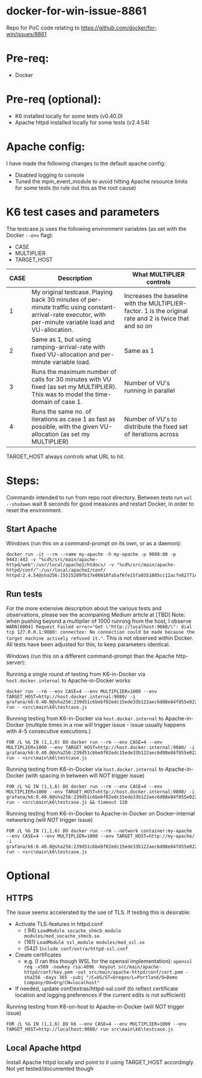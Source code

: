 # docker-for-win-issue-8861
Repo for PoC code relating to https://github.com/docker/for-win/issues/8861

# Pre-req:
- Docker

# Pre-req (optional):
- K6 installed locally for some tests (v0.40.0)
- Apache httpd installed locally for some tests (v2.4.54)

# Apache config:
I have made the following changes to the default apache config:
- Disabled logging to console
- Tuned the mpm_event_module to avoid hitting Apache resource limits for some tests (to rule out this as the root cause)

# K6 test cases and parameters

The testcase.js uses the following environment variables (as set with the Docker `--env` flag):
- CASE
- MULTIPLIER
- TARGET_HOST

| CASE | Description                                                                                                                                                | What MULTIPLIER controls                                                                                  |
|------|------------------------------------------------------------------------------------------------------------------------------------------------------------|-----------------------------------------------------------------------------------------------------------|
| 1    | My original testcase. Playing back 30 minutes of per-minute traffic using constant-arrival-rate executor, with per-minute variable load and VU-allocation. | Increases the baseline with the MULTIPLIER-factor. 1 is the original rate and 2 is twice that and so on   |
| 2    | Same as 1, but using ramping-arrival-rate with fixed VU-allocation and per-minute variable load.                                                           | Same as 1                                                                                                 |                             
| 3    | Runs the maximum number of calls for 30 minutes with VU fixed (as set my MULTIPLIER). This was to model the time-domain of case 1.                         | Number of VU's running in parallel                                                                        |
| 4    | Runs the same no. of iterations as case 1 as fast as possible, with the given VU-allocation (as set my MULTIPLIER)                                         | Number of VU's to distribute the fixed set of iterations across                                           |

TARGET_HOST always controls what URL to hit.

# Steps:
Commands intended to run from repo root directory. 
Between tests run `wsl --shudown` wait 8 seconds for good measures and restart Docker, in order to reset the environment.

## Start Apache
Windows (run this on a command-prompt on its own, or as a daemon):
~~~
docker run -it --rm --name my-apache -h my-apache -p 9080:80 -p 9443:443 -v "%cd%/src/main/apache-httpd/web":/usr/local/apache2/htdocs/ -v "%cd%/src/main/apache-httpd/conf/":/usr/local/apache2/conf/ httpd:2.4.54@sha256:15515209fb17e06010fa5af6fe15fa0351805cc12acfe82771c7724f06c34ae4
~~~

## Run tests
For the more extensive description about the various tests and observations, please see the acompaning Medium article at [TBD]
Note: when pushing beyond a multiplier of 1000 running from the host, I observe `WARN[0004] Request Failed error="Get \"http://localhost:9080/\": dial tcp 127.0.0.1:9080: connectex: No connection could be made because the target machine actively refused it."`. This is not observed within Docker. All tests have been adjusted for this, to keep parameters identical.

Windows (run this on a different command-prompt than the Apache http-server):

Running a single round of testing from K6-in-Docker via `host.docker.internal` to Apache-in-Docker works
~~~
docker run --rm --env CASE=4 --env MULTIPLIER=1000 --env TARGET_HOST=http://host.docker.internal:9080/ -i grafana/k6:0.40.0@sha256:239d51c6bebf02edc15ede33b122aec6d08e84f855e0226847830e9283c3bb66 run - <src\main\k6\testcase.js
~~~

Running testing from K6-in-Docker via `host.docker.internal` to Apache-in-Docker (multiple times in a row will trigger issue - issue usually happens with 4-5 consecutive executions.)
~~~
FOR /L %G IN (1,1,6) DO docker run --rm --env CASE=4 --env MULTIPLIER=1000 --env TARGET_HOST=http://host.docker.internal:9080/ -i grafana/k6:0.40.0@sha256:239d51c6bebf02edc15ede33b122aec6d08e84f855e0226847830e9283c3bb66 run - <src\main\k6\testcase.js 
~~~

Running testing from K6-in-Docker via `host.docker.internal` to Apache-in-Docker (with spacing in between will *NOT* trigger issue)
~~~
FOR /L %G IN (1,1,6) DO docker run --rm --env CASE=4 --env MULTIPLIER=1000 --env TARGET_HOST=http://host.docker.internal:9080/ -i grafana/k6:0.40.0@sha256:239d51c6bebf02edc15ede33b122aec6d08e84f855e0226847830e9283c3bb66 run - <src\main\k6\testcase.js && timeout 120
~~~

Running testing from K6-in-Docker to Apache-in-Docker on Docker-internal networking (will *NOT* trigger issue)
~~~
FOR /L %G IN (1,1,6) DO docker run --rm --network container:my-apache --env CASE=4 --env MULTIPLIER=1000 --env TARGET_HOST=http://my-apache/ -i grafana/k6:0.40.0@sha256:239d51c6bebf02edc15ede33b122aec6d08e84f855e0226847830e9283c3bb66 run - <src\main\k6\testcase.js
~~~



# Optional
## HTTPS
The issue seems accelerated by the use of TLS. If testing this is desirable:
- Activate TLS-features in httpd.conf
  - ( 94) `LoadModule socache_shmcb_module modules/mod_socache_shmcb.so`
  - (161) `LoadModule ssl_module modules/mod_ssl.so`
  - (542) `Include conf/extra/httpd-ssl.conf`
- Create certificates
  - e.g. (I ran this though WSL for the openssl implementation): `openssl req -x509 -newkey rsa:4096 -keyout src/main/apache-httpd/conf/key.pem -out src/main/apache-httpd/conf/cert.pem -sha256 -days 365 -subj "/C=US/ST=Oregon/L=Portland/O=Demo Company/OU=Org/CN=localhost"`
- If needed, update conf/extras/httpd-ssl.conf (to reflect certificate location and logging preferences if the current edits is not sufficient)

Running testing from K6-on-host to Apache-in-Docker (will *NOT* trigger issue)
~~~
FOR /L %G IN (1,1,6) DO k6 --env CASE=4 --env MULTIPLIER=1000 --env TARGET_HOST=http://localhost:9080/ run src\main\k6\testcase.js
~~~

## Local Apache httpd
Install Apache httpd locally and point to it using TARGET_HOST accordingly. Not yet tested/documented though